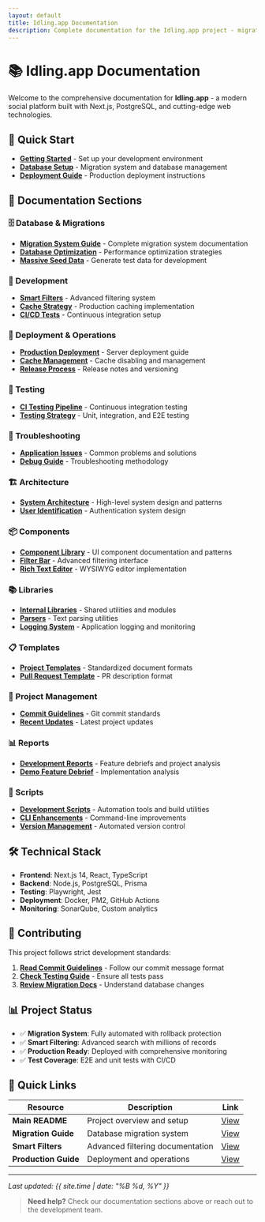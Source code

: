 ```yaml
---
layout: default
title: Idling.app Documentation
description: Complete documentation for the Idling.app project - migrations, deployment, development guides and more
---
```


# 📚 Idling.app Documentation

Welcome to the comprehensive documentation for **Idling.app** - a modern social platform built with Next.js, PostgreSQL, and cutting-edge web technologies.

## 🚀 Quick Start

- **[Getting Started](./getting-started)** - Set up your development environment
- **[Database Setup](./database/migrations)** - Migration system and database management
- **[Deployment Guide](./deployment)** - Production deployment instructions

## 📖 Documentation Sections

### 🗄️ Database & Migrations

- **[Migration System Guide](./database/migrations)** - Complete migration system documentation
- **[Database Optimization](./database/optimization)** - Performance optimization strategies
- **[Massive Seed Data](./database/seeding)** - Generate test data for development

### 🔧 Development

- **[Smart Filters](./development/smart-filters)** - Advanced filtering system
- **[Cache Strategy](./development/caching)** - Production caching implementation
- **[CI/CD Tests](./development/testing)** - Continuous integration setup

### 🚀 Deployment & Operations

- **[Production Deployment](./deployment/production)** - Server deployment guide
- **[Cache Management](./deployment/cache-management)** - Cache disabling and management
- **[Release Process](./deployment/releases)** - Release notes and versioning

### 🧪 Testing

- **[CI Testing Pipeline](./testing/ci-tests)** - Continuous integration testing
- **[Testing Strategy](./testing/)** - Unit, integration, and E2E testing

### 🔧 Troubleshooting

- **[Application Issues](./troubleshooting/application-issues-fixes)** - Common problems and solutions
- **[Debug Guide](./troubleshooting/)** - Troubleshooting methodology

### 🏗️ Architecture

- **[System Architecture](./architecture/)** - High-level system design and patterns
- **[User Identification](./architecture/user-identification-architecture)** - Authentication system design

### 📦 Components

- **[Component Library](./components/)** - UI component documentation and patterns
- **[Filter Bar](./components/filter-bar)** - Advanced filtering interface
- **[Rich Text Editor](./components/rich-text-editor)** - WYSIWYG editor implementation

### 📚 Libraries

- **[Internal Libraries](./libraries/)** - Shared utilities and modules
- **[Parsers](./libraries/parsers)** - Text parsing utilities
- **[Logging System](./libraries/logging)** - Application logging and monitoring

### 📋 Templates

- **[Project Templates](./templates/)** - Standardized document formats
- **[Pull Request Template](./templates/pull_request_template)** - PR description format

### 📝 Project Management

- **[Commit Guidelines](./project/commits)** - Git commit standards
- **[Recent Updates](./project/updates)** - Latest project updates

### 📊 Reports

- **[Development Reports](./reports/)** - Feature debriefs and project analysis
- **[Demo Feature Debrief](./reports/demo-feature-debrief)** - Implementation analysis

### 🔧 Scripts

- **[Development Scripts](./scripts/)** - Automation tools and build utilities
- **[CLI Enhancements](./scripts/CLI_ENHANCEMENTS)** - Command-line improvements
- **[Version Management](./scripts/VERSION_BUMPING)** - Automated version control

## 🛠️ Technical Stack

- **Frontend**: Next.js 14, React, TypeScript
- **Backend**: Node.js, PostgreSQL, Prisma
- **Testing**: Playwright, Jest
- **Deployment**: Docker, PM2, GitHub Actions
- **Monitoring**: SonarQube, Custom analytics

## 🤝 Contributing

This project follows strict development standards:

1. **[Read Commit Guidelines](./project/commits)** - Follow our commit message format
2. **[Check Testing Guide](./development/testing)** - Ensure all tests pass
3. **[Review Migration Docs](./database/migrations)** - Understand database changes

## 📊 Project Status

- ✅ **Migration System**: Fully automated with rollback protection
- ✅ **Smart Filtering**: Advanced search with millions of records
- ✅ **Production Ready**: Deployed with comprehensive monitoring
- ✅ **Test Coverage**: E2E and unit tests with CI/CD

## 🔗 Quick Links

| Resource             | Description                      | Link                                |
| -------------------- | -------------------------------- | ----------------------------------- |
| **Main README**      | Project overview and setup       | [View](./getting-started)           |
| **Migration Guide**  | Database migration system        | [View](./database/migrations)       |
| **Smart Filters**    | Advanced filtering documentation | [View](./development/smart-filters) |
| **Production Guide** | Deployment and operations        | [View](./deployment/production)     |

---

_Last updated: {{ site.time | date: "%B %d, %Y" }}_

> **Need help?** Check our documentation sections above or reach out to the development team.
